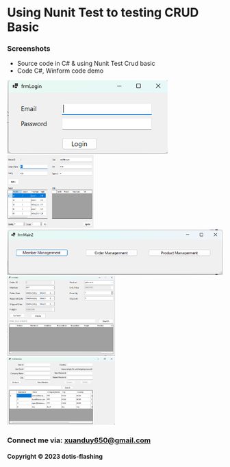 # Using Nunit Test to testing CRUD Basic
### Screenshots
* Source code in C# & using Nunit Test Crud basic
* Code C#, Winform code demo

![Login](https://github.com/dotis-flashing/test/blob/main/login.png)   <img src="https://github.com/dotis-flashing/test/raw/main/registeraccount.png" alt="Register" height="171" width="40%"/>
![Main](https://github.com/dotis-flashing/test/blob/main/main.png)
<img src="https://github.com/dotis-flashing/test/blob/main/show.png" alt="Show" height="50%" width="50%"/>   <img src="https://github.com/dotis-flashing/test/blob/main/update.png" alt="Update" height="50%" width="50%"/>

### Connect me via: xuanduy650@gmail.com
#### Copyright &#169; 2023 dotis-flashing
